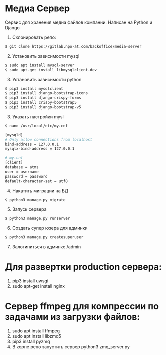 # Медиа Сервер

Сервис для хранения медиа файлов компании. Написан на Python и Django

1. Склонировать репо: 
```bash
$ git clone https://gitlab.npo-at.com/backoffice/media-server
```
2. Установить зависимости mysql
```bash
$ sudo apt install mysql-server
$ sudo apt-get install libmysqlclient-dev
```
3. Установить зависимости python
```bash
$ pip3 install mysqlclient
$ pip3 install django-bootstrap-icons
$ pip3 install django-crispy-forms
$ pip3 install crispy-bootstrap5
$ pip3 install django-bootstrap-v5
```
3. Указать настройки mysl
```bash
$ nano /usr/local/etc/my.cnf
```
```bash
[mysqld]
# Only allow connections from localhost
bind-address = 127.0.0.1
mysqlx-bind-address = 127.0.0.1

# my.cnf
[client]
database = atms
user = username
password = password
default-character-set = utf8
```
4. Накатить миграции на БД
```bash
$ python3 manage.py migrate
```
5. Запуск сервера
```bash
$ python3 manage.py runserver
```

6. Создать супер юзера для админки
```bash
$ python3 manage.py createsuperuser
```

7. Залогиниться в админке /admin

# Для развертки production сервера:
1. pip3 install uwsgi
3. sudo apt-get install nginx

# Сервер ffmpeg для компрессии по задачами из загрузки файлов:
1. sudo apt install ffmpeg
2. sudo apt install libzmq5
3. pip3 install pyzmq
4. В корне репо запустить сервер python3 zmq_server.py